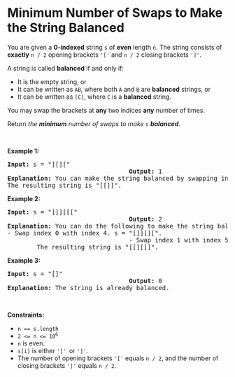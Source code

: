 Minimum Number of Swaps to Make the String Balanced
===

<div class="_1l1MA" data-track-load="qd_description_content"><p>You are given a <strong>0-indexed</strong> string <code>s</code> of <strong>even</strong> length <code>n</code>. The string consists of <strong>exactly</strong> <code>n / 2</code> opening brackets <code>'['</code> and <code>n / 2</code> closing brackets <code>']'</code>.</p>

<p>A string is called <strong>balanced</strong> if and only if:</p>

<ul>
<li>It is the empty string, or</li>
<li>It can be written as <code>AB</code>, where both <code>A</code> and <code>B</code> are <strong>balanced</strong> strings, or</li>
<li>It can be written as <code>[C]</code>, where <code>C</code> is a <strong>balanced</strong> string.</li>
</ul>

<p>You may swap the brackets at <strong>any</strong> two indices <strong>any</strong> number of times.</p>

<p>Return <em>the <strong>minimum</strong> number of swaps to make </em><code>s</code> <em><strong>balanced</strong></em>.</p>

<p>&nbsp;</p>
<p><strong class="example">Example 1:</strong></p>

<pre><strong>Input:</strong> s = "][]["
                                 <strong>Output:</strong> 1
<strong>Explanation:</strong> You can make the string balanced by swapping index 0 with index 3.
The resulting string is "[[]]".
</pre>

<p><strong class="example">Example 2:</strong></p>

<pre><strong>Input:</strong> s = "]]][[["
                                 <strong>Output:</strong> 2
<strong>Explanation:</strong> You can do the following to make the string balanced:
- Swap index 0 with index 4. s = "[]][][".
                                 - Swap index 1 with index 5. s = "[[][]]".
        The resulting string is "[[][]]".
</pre>

<p><strong class="example">Example 3:</strong></p>

<pre><strong>Input:</strong> s = "[]"
                                 <strong>Output:</strong> 0
<strong>Explanation:</strong> The string is already balanced.
</pre>

<p>&nbsp;</p>
<p><strong>Constraints:</strong></p>

<ul>
<li><code>n == s.length</code></li>
<li><code>2 &lt;= n &lt;= 10<sup>6</sup></code></li>
<li><code>n</code> is even.</li>
<li><code>s[i]</code> is either <code>'[' </code>or <code>']'</code>.</li>
<li>The number of opening brackets <code>'['</code> equals <code>n / 2</code>, and the number of closing brackets <code>']'</code> equals <code>n / 2</code>.</li>
</ul>
</div>